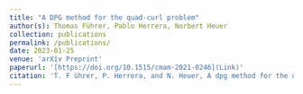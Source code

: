 ```yaml
---
title: "A DPG method for the quad-curl problem"
author(s): Thomas Führer, Pablo Herrera, Norbert Heuer
collection: publications
permalink: /publications/
date: 2023-01-25
venue: 'arXiv Preprint'
paperurl: '[https://doi.org/10.1515/cmam-2021-0246](Link)'
citation: 'T. F ̈uhrer, P. Herrera, and N. Heuer, A dpg method for the quad-curl problem, arXiv preprint arXiv:2301.10588, (2023)'
---
```

